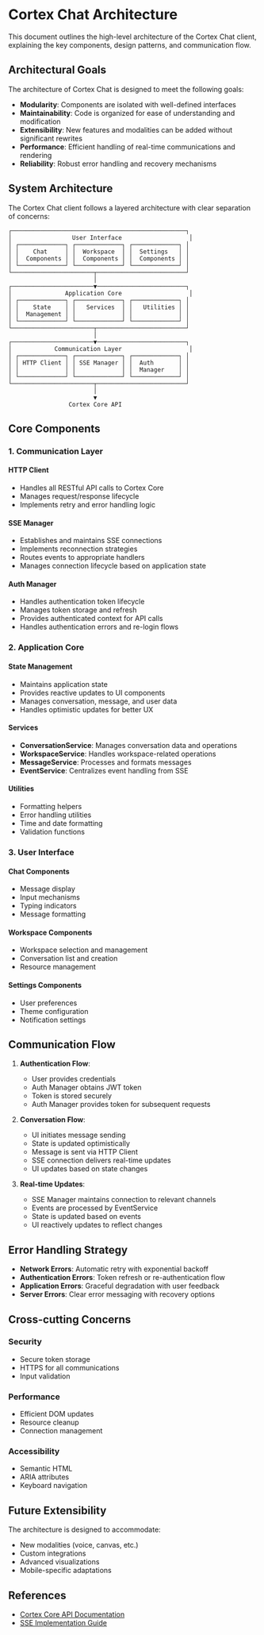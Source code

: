 # Cortex Chat Architecture

This document outlines the high-level architecture of the Cortex Chat client, explaining the key components, design patterns, and communication flow.

## Architectural Goals

The architecture of Cortex Chat is designed to meet the following goals:

- **Modularity**: Components are isolated with well-defined interfaces
- **Maintainability**: Code is organized for ease of understanding and modification
- **Extensibility**: New features and modalities can be added without significant rewrites
- **Performance**: Efficient handling of real-time communications and rendering
- **Reliability**: Robust error handling and recovery mechanisms

## System Architecture

The Cortex Chat client follows a layered architecture with clear separation of concerns:

```
┌─────────────────────────────────────────────────┐
│                 User Interface                   │
│ ┌─────────────┐ ┌─────────────┐ ┌─────────────┐ │
│ │    Chat     │ │  Workspace  │ │  Settings   │ │
│ │  Components │ │  Components │ │  Components │ │
│ └─────────────┘ └─────────────┘ └─────────────┘ │
└───────────────────────┬─────────────────────────┘
                        │
┌───────────────────────▼─────────────────────────┐
│               Application Core                   │
│ ┌─────────────┐ ┌─────────────┐ ┌─────────────┐ │
│ │    State    │ │   Services  │ │   Utilities │ │
│ │  Management │ │             │ │             │ │
│ └─────────────┘ └─────────────┘ └─────────────┘ │
└───────────────────────┬─────────────────────────┘
                        │
┌───────────────────────▼─────────────────────────┐
│            Communication Layer                   │
│ ┌─────────────┐ ┌─────────────┐ ┌─────────────┐ │
│ │ HTTP Client │ │ SSE Manager │ │  Auth       │ │
│ │             │ │             │ │  Manager    │ │
│ └─────────────┘ └─────────────┘ └─────────────┘ │
└───────────────────────┬─────────────────────────┘
                        │
                        ▼
                 Cortex Core API
```

## Core Components

### 1. Communication Layer

#### HTTP Client
- Handles all RESTful API calls to Cortex Core
- Manages request/response lifecycle
- Implements retry and error handling logic

#### SSE Manager
- Establishes and maintains SSE connections
- Implements reconnection strategies
- Routes events to appropriate handlers
- Manages connection lifecycle based on application state

#### Auth Manager
- Handles authentication token lifecycle
- Manages token storage and refresh
- Provides authenticated context for API calls
- Handles authentication errors and re-login flows

### 2. Application Core

#### State Management
- Maintains application state
- Provides reactive updates to UI components
- Manages conversation, message, and user data
- Handles optimistic updates for better UX

#### Services
- **ConversationService**: Manages conversation data and operations
- **WorkspaceService**: Handles workspace-related operations
- **MessageService**: Processes and formats messages
- **EventService**: Centralizes event handling from SSE

#### Utilities
- Formatting helpers
- Error handling utilities
- Time and date formatting
- Validation functions

### 3. User Interface

#### Chat Components
- Message display
- Input mechanisms
- Typing indicators
- Message formatting

#### Workspace Components
- Workspace selection and management
- Conversation list and creation
- Resource management

#### Settings Components
- User preferences
- Theme configuration
- Notification settings

## Communication Flow

1. **Authentication Flow**:
   - User provides credentials
   - Auth Manager obtains JWT token
   - Token is stored securely
   - Auth Manager provides token for subsequent requests

2. **Conversation Flow**:
   - UI initiates message sending
   - State is updated optimistically
   - Message is sent via HTTP Client
   - SSE connection delivers real-time updates
   - UI updates based on state changes

3. **Real-time Updates**:
   - SSE Manager maintains connection to relevant channels
   - Events are processed by EventService
   - State is updated based on events
   - UI reactively updates to reflect changes

## Error Handling Strategy

- **Network Errors**: Automatic retry with exponential backoff
- **Authentication Errors**: Token refresh or re-authentication flow
- **Application Errors**: Graceful degradation with user feedback
- **Server Errors**: Clear error messaging with recovery options

## Cross-cutting Concerns

### Security
- Secure token storage
- HTTPS for all communications
- Input validation

### Performance
- Efficient DOM updates
- Resource cleanup
- Connection management

### Accessibility
- Semantic HTML
- ARIA attributes
- Keyboard navigation

## Future Extensibility

The architecture is designed to accommodate:

- New modalities (voice, canvas, etc.)
- Custom integrations
- Advanced visualizations
- Mobile-specific adaptations

## References

- [Cortex Core API Documentation](../cortex-core/docs/API_REFERENCE.md)
- [SSE Implementation Guide](../cortex-core/docs/SSE.md)